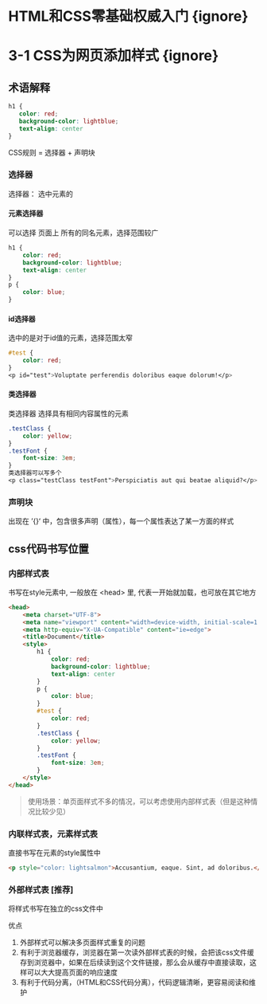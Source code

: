 # HTML和CSS零基础权威入门 {ignore} 
# 3-1 CSS为网页添加样式 {ignore}

 ## 术语解释
 ```css
h1 {
    color: red;
    background-color: lightblue;
    text-align: center
}
 ```

 CSS规则 = 选择器 + 声明块
### 选择器

选择器： 选中元素的

#### 元素选择器

可以选择 页面上 所有的同名元素，选择范围较广

```css
h1 {
    color: red;
    background-color: lightblue;
    text-align: center
}
p {
    color: blue;
}
```

#### id选择器

选中的是对于id值的元素，选择范围太窄

```css
#test {
    color: red;
}
<p id="test">Voluptate perferendis doloribus eaque dolorum!</p>
```

#### 类选择器

类选择器 选择具有相同内容属性的元素

```css
.testClass {
    color: yellow;
}
.testFont {
    font-size: 3em;
}
类选择器可以写多个
<p class="testClass testFont">Perspiciatis aut qui beatae aliquid?</p>
```

### 声明块

出现在 ’{}‘ 中，包含很多声明（属性），每一个属性表达了某一方面的样式

## css代码书写位置

### 内部样式表

书写在style元素中, 一般放在 &lt;head&gt; 里, 代表一开始就加载，也可放在其它地方
```html
<head>
    <meta charset="UTF-8">
    <meta name="viewport" content="width=device-width, initial-scale=1.0">
    <meta http-equiv="X-UA-Compatible" content="ie=edge">
    <title>Document</title>
    <style>
        h1 {
            color: red;
            background-color: lightblue;
            text-align: center
        }
        p {
            color: blue;
        }
        #test {
            color: red;
        }
        .testClass {
            color: yellow;
        }
        .testFont {
            font-size: 3em;
        }
    </style>
</head>
```

> 使用场景：单页面样式不多的情况，可以考虑使用内部样式表（但是这种情况比较少见）

### 内联样式表，元素样式表

直接书写在元素的style属性中

```html
<p style="color: lightsalmon">Accusantium, eaque. Sint, ad doloribus.</p>
```

### 外部样式表 [推荐]

将样式书写在独立的css文件中

优点

1. 外部样式可以解决多页面样式重复的问题
2. 有利于浏览器缓存，浏览器在第一次读外部样式表的时候，会把该css文件缓存到浏览器中，如果在后续读到这个文件链接，那么会从缓存中直接读取，这样可以大大提高页面的响应速度
3. 有利于代码分离，（HTML和CSS代码分离），代码逻辑清晰，更容易阅读和维护


